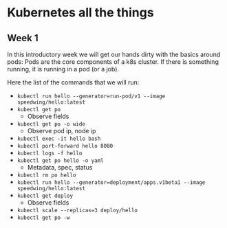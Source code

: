 # Kubernetes all the things

## Week 1

In this introductory week we will get our hands dirty with the basics around pods: Pods are the core components of a 
k8s cluster. If there is something running, it is running in a pod (or a job).

Here the list of the commands that we will run:

* `kubectl run hello --generator=run-pod/v1 --image speedwing/hello:latest`
* `kubectl get po`
  * Observe fields  
* `kubectl get po -o wide`
  * Observe pod ip, node ip
* `kubectl exec -it hello bash`
* `kubectl port-forward hello 8080`
* `kubectl logs -f hello`
* `kubectl get po hello -o yaml`
  * Metadata, spec, status
* `kubectl rm po hello`
* `kubectl run hello --generator=deployment/apps.v1beta1 --image speedwing/hello:latest`
* `kubectl get deploy`
  * Observe fields
* `kubectl scale --replicas=3 deploy/hello`
* `kubectl get po -w` 
